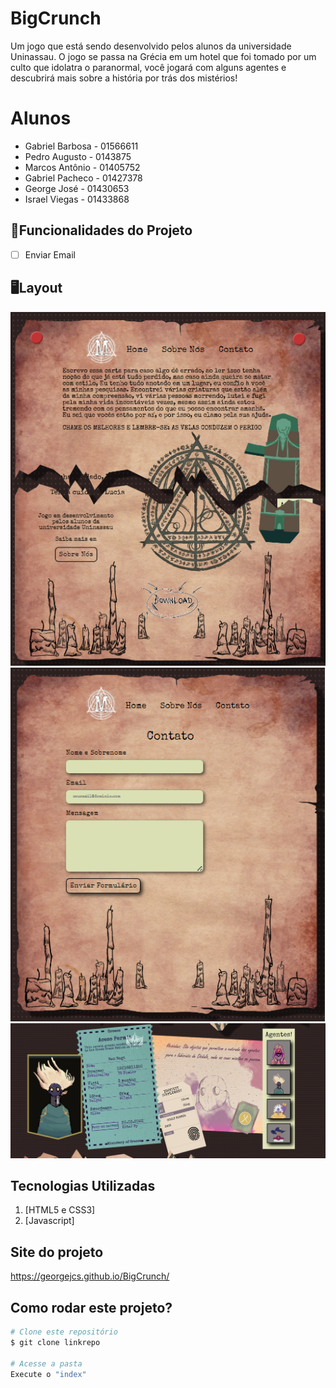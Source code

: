 # BigCrunch

Um jogo que está sendo desenvolvido pelos alunos da universidade Uninassau.
O jogo se passa na Grécia em um hotel que foi tomado por um culto que idolatra o paranormal, você jogará com alguns agentes e descubrirá mais sobre a história por trás dos mistérios!

# Alunos

- Gabriel Barbosa - 01566611
- Pedro Augusto - 0143875
- Marcos Antônio - 01405752
- Gabriel Pacheco - 01427378
- George José - 01430653
- Israel Viegas - 01433868


## 📱Funcionalidades do Projeto
  
  - [ ] Enviar Email

## 🖥️Layout
  <img src="./image/Home.jpg"  width="504" height="566"/>  <img src="./image/Contato.jpg"  width="503" height="566"/>
  <img src="./image/Agente.jpg"/>

## Tecnologias Utilizadas
  1. [HTML5 e CSS3]
  2. [Javascript]
   
##  Site do projeto
https://georgejcs.github.io/BigCrunch/

##  Como rodar este projeto?
  ```bash
  # Clone este repositório
  $ git clone linkrepo
  
  # Acesse a pasta
  Execute o "index"
  ```

